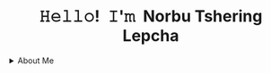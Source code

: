 <!-- Title -->
<h1 align="center" title="but call me Lepcha"> 𝙷𝚎𝚕𝚕𝚘! 𝙸'𝚖 Norbu Tshering Lepcha</h1>

<details>
  <summary>About Me</summary>
  <blockquote>
  Hi, I am Norbu Tshering Lepcha and I come from a small country called <strong>Bhutan</strong> nestled in the Himalayas.

  Currently a computer science student with an unquenchable thirst for knowledge and a boundless passion for technology. 
    
  I'm an explorer at heart, constantly seeking ways to learn and keep growing.
    
  As I progress in my computer science journey, I aspire to contribute significantly to the tech industry, pioneering innovations that enhance lives and create a brighter digital future.
  </blockquote>
 
</details>
